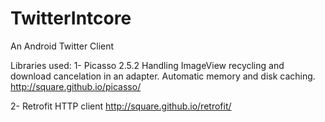 # TwitterIntcore

An Android Twitter Client

Libraries used:
  1- Picasso 2.5.2
    Handling ImageView recycling and download cancelation in an adapter.
    Automatic memory and disk caching.
    http://square.github.io/picasso/
    
  2- Retrofit
    HTTP client
    http://square.github.io/retrofit/


